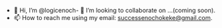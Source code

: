 - 👋 Hi, I’m @logicenoch- 💞️ I’m looking to collaborate on ...(coming soon).
- 📫 How to reach me using my email: successenochokeke@gmail.com.

<!---
logicenoch/logicenoch is a ✨ special ✨ repository because its `README.md` (this file) appears on your GitHub profile.
You can click the Preview link to take a look at your changes.
--->
